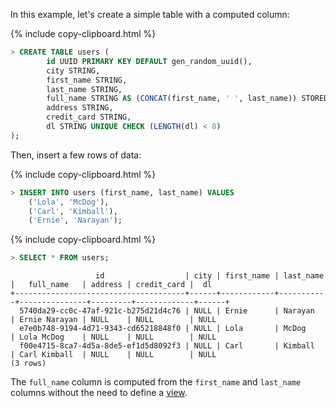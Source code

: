 In this example, let's create a simple table with a computed column:

{% include copy-clipboard.html %}
~~~ sql
> CREATE TABLE users (
        id UUID PRIMARY KEY DEFAULT gen_random_uuid(),
        city STRING,
        first_name STRING,
        last_name STRING,
        full_name STRING AS (CONCAT(first_name, ' ', last_name)) STORED,
        address STRING,
        credit_card STRING,
        dl STRING UNIQUE CHECK (LENGTH(dl) < 8)
);
~~~

Then, insert a few rows of data:

{% include copy-clipboard.html %}
~~~ sql
> INSERT INTO users (first_name, last_name) VALUES
    ('Lola', 'McDog'),
    ('Carl', 'Kimball'),
    ('Ernie', 'Narayan');
~~~

{% include copy-clipboard.html %}
~~~ sql
> SELECT * FROM users;
~~~
~~~
                   id                  | city | first_name | last_name |   full_name   | address | credit_card |  dl
+--------------------------------------+------+------------+-----------+---------------+---------+-------------+------+
  5740da29-cc0c-47af-921c-b275d21d4c76 | NULL | Ernie      | Narayan   | Ernie Narayan | NULL    | NULL        | NULL
  e7e0b748-9194-4d71-9343-cd65218848f0 | NULL | Lola       | McDog     | Lola McDog    | NULL    | NULL        | NULL
  f00e4715-8ca7-4d5a-8de5-ef1d5d8092f3 | NULL | Carl       | Kimball   | Carl Kimball  | NULL    | NULL        | NULL
(3 rows)
~~~

The `full_name` column is computed from the `first_name` and `last_name` columns without the need to define a [view](views.html).
